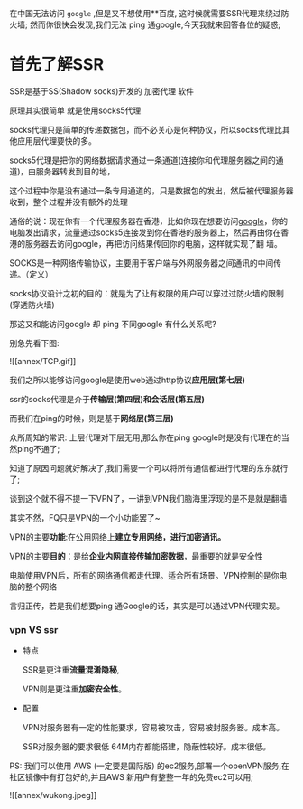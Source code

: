 在中国无法访问 `google` ,但是又不想使用\*\*百度, 这时候就需要SSR代理来绕过防火墙;
然而你很快会发现,我们无法 ping 通google,今天我就来回答各位的疑惑;
# 首先了解SSR
SSR是基于SS(Shadow socks)开发的 加密代理 软件

原理其实很简单 就是使用socks5代理

socks代理只是简单的传递数据包，而不必关心是何种协议，所以socks代理比其他应用层代理要快的多。

socks5代理是把你的网络数据请求通过一条通道(连接你和代理服务器之间的通道)，由服务器转发到目的地，

这个过程中你是没有通过一条专用通道的，只是数据包的发出，然后被代理服务器收到，整个过程并没有额外的处理

通俗的说：现在你有一个代理服务器在香港，比如你现在想要访问[google](https://www.amjun.com/tag/google/ "查看google的所有文章")，你的电脑发出请求，流量通过socks5连接发到你在香港的服务器上，然后再由你在香港的服务器去访问google，再把访问结果传回你的电脑，这样就实现了翻 墙。

SOCKS是一种网络传输协议，主要用于客户端与外网服务器之间通讯的中间传递。（定义）

socks协议设计之初的目的：就是为了让有权限的用户可以穿过过防火墙的限制 (穿透防火墙)

那这又和能访问google 却 ping 不同google 有什么关系呢?

别急先看下图:

![[annex/TCP.gif]]

我们之所以能够访问google是使用web通过http协议**应用层(第七层)**

ssr的socks代理是介于**传输层(第四层)**和**会话层(第五层)**

而我们在ping的时候，则是基于**网络层(第三层)**

众所周知的常识: 上层代理对下层无用,那么你在ping google时是没有代理在的当然ping不通了;

知道了原因问题就好解决了,我们需要一个可以将所有通信都进行代理的东东就行了;

谈到这个就不得不提一下VPN了，一讲到VPN我们脑海里浮现的是不是就是翻墙

其实不然，FQ只是VPN的一个小功能罢了~

VPN的主要**功能**:在公用网络上**建立专用网络，进行加密通讯。**

VPN的主要**目的**：是给**企业内网直接传输加密数据**，最重要的就是安全性

电脑使用VPN后，所有的网络通信都走代理。适合所有场景。VPN控制的是你电脑的整个网络

言归正传，若是我们想要ping 通Google的话，其实是可以通过VPN代理实现。

### vpn VS ssr

- 特点
    
    SSR是更注重**流量混淆隐秘**,
    
    VPN则是更注重**加密安全性**。
    
- 配置
    
    VPN对服务器有一定的性能要求，容易被攻击，容易被封服务器。成本高。
    
    SSR对服务器的要求很低 64M内存都能搭建，隐蔽性较好。成本很低。

PS: 我们可以使用 AWS (一定要是国际版) 的ec2服务,部署一个openVPN服务,在社区镜像中有打包好的,并且AWS 新用户有整整一年的免费ec2可以用;

![[annex/wukong.jpeg]]